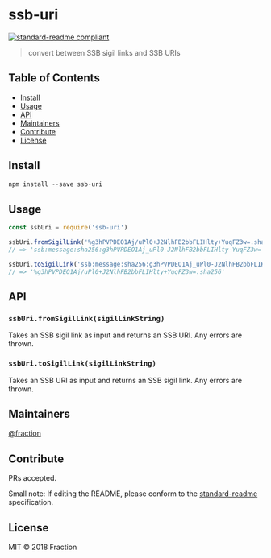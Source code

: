 # ssb-uri

[![standard-readme compliant](https://img.shields.io/badge/standard--readme-OK-green.svg?style=flat-square)](https://github.com/RichardLitt/standard-readme)

> convert between SSB sigil links and SSB URIs

## Table of Contents

- [Install](#install)
- [Usage](#usage)
- [API](#api)
- [Maintainers](#maintainers)
- [Contribute](#contribute)
- [License](#license)

## Install

```js
npm install --save ssb-uri
```

## Usage

```js
const ssbUri = require('ssb-uri')

ssbUri.fromSigilLink('%g3hPVPDEO1Aj/uPl0+J2NlhFB2bbFLIHlty+YuqFZ3w=.sha256')
// => 'ssb:message:sha256:g3hPVPDEO1Aj_uPl0-J2NlhFB2bbFLIHlty-YuqFZ3w='

ssbUri.toSigilLink('ssb:message:sha256:g3hPVPDEO1Aj_uPl0-J2NlhFB2bbFLIHlty-YuqFZ3w=')
// => '%g3hPVPDEO1Aj/uPl0+J2NlhFB2bbFLIHlty+YuqFZ3w=.sha256'
```

## API

### `ssbUri.fromSigilLink(sigilLinkString)`

Takes an SSB sigil link as input and returns an SSB URI. Any errors are thrown.

### `ssbUri.toSigilLink(sigilLinkString)`

Takes an SSB URI as input and returns an SSB sigil link. Any errors are thrown.

## Maintainers

[@fraction](https://github.com/fraction)

## Contribute

PRs accepted.

Small note: If editing the README, please conform to the [standard-readme](https://github.com/RichardLitt/standard-readme) specification.

## License

MIT © 2018 Fraction
